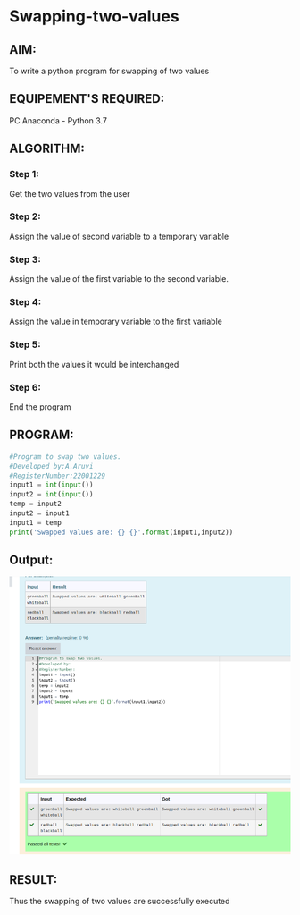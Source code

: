 # Swapping-two-values

## AIM:

To write a python program for swapping of two values

## EQUIPEMENT'S REQUIRED: 

PC
Anaconda - Python 3.7

## ALGORITHM: 

### Step 1:
Get the two values from the user
### Step 2: 
Assign the value of second variable to a temporary variable 
### Step 3: 
Assign the value of the first variable to the second variable.
### Step 4:  
Assign the value in temporary variable to the first variable
### Step 5: 
Print both the values it would be interchanged
### Step 6: 
End the program

## PROGRAM:
```python
#Program to swap two values.
#Developed by:A.Aruvi
#RegisterNumber:22001229
input1 = int(input())
input2 = int(input())
temp = input2
input2 = input1
input1 = temp
print('Swapped values are: {} {}'.format(input1,input2))
```

## Output:
![](./swapping.png)


## RESULT:

Thus the swapping of two values are successfully executed



